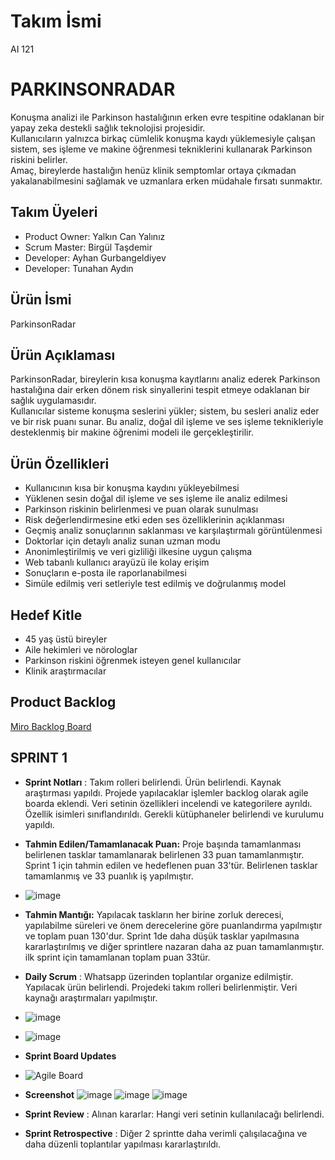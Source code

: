 # Takım İsmi  
AI 121

# PARKINSONRADAR

Konuşma analizi ile Parkinson hastalığının erken evre tespitine odaklanan bir yapay zeka destekli sağlık teknolojisi projesidir.  
Kullanıcıların yalnızca birkaç cümlelik konuşma kaydı yüklemesiyle çalışan sistem, ses işleme ve makine öğrenmesi tekniklerini kullanarak Parkinson riskini belirler.  
Amaç, bireylerde hastalığın henüz klinik semptomlar ortaya çıkmadan yakalanabilmesini sağlamak ve uzmanlara erken müdahale fırsatı sunmaktır.

## Takım Üyeleri  
- Product Owner: Yalkın Can Yalınız  
- Scrum Master: Birgül Taşdemir 
- Developer: Ayhan Gurbangeldiyev  
- Developer: Tunahan Aydın 

## Ürün İsmi  
ParkinsonRadar

## Ürün Açıklaması  

ParkinsonRadar, bireylerin kısa konuşma kayıtlarını analiz ederek Parkinson hastalığına dair erken dönem risk sinyallerini tespit etmeye odaklanan bir sağlık uygulamasıdır.  
Kullanıcılar sisteme konuşma seslerini yükler; sistem, bu sesleri analiz eder ve bir risk puanı sunar. Bu analiz, doğal dil işleme ve ses işleme teknikleriyle desteklenmiş bir makine öğrenimi modeli ile gerçekleştirilir.  

## Ürün Özellikleri  
- Kullanıcının kısa bir konuşma kaydını yükleyebilmesi  
- Yüklenen sesin doğal dil işleme ve ses işleme ile analiz edilmesi  
- Parkinson riskinin belirlenmesi ve puan olarak sunulması  
- Risk değerlendirmesine etki eden ses özelliklerinin açıklanması  
- Geçmiş analiz sonuçlarının saklanması ve karşılaştırmalı görüntülenmesi  
- Doktorlar için detaylı analiz sunan uzman modu  
- Anonimleştirilmiş ve veri gizliliği ilkesine uygun çalışma  
- Web tabanlı kullanıcı arayüzü ile kolay erişim  
- Sonuçların e-posta ile raporlanabilmesi  
- Simüle edilmiş veri setleriyle test edilmiş ve doğrulanmış model

## Hedef Kitle  
- 45 yaş üstü bireyler  
- Aile hekimleri ve nörologlar  
- Parkinson riskini öğrenmek isteyen genel kullanıcılar  
- Klinik araştırmacılar

## Product Backlog  
[Miro Backlog Board](https://miro.com/app/board/uXjVIgjwiGI=/?share_link_id=736731013650)
## SPRINT 1
- **Sprint Notları** : Takım rolleri belirlendi. Ürün belirlendi. Kaynak araştırması yapıldı. Projede yapılacaklar işlemler backlog olarak agile boarda eklendi.  Veri setinin özellikleri incelendi ve kategorilere ayrıldı. Özellik isimleri sınıflandırıldı. Gerekli kütüphaneler belirlendi ve kurulumu yapıldı.
- **Tahmin Edilen/Tamamlanacak Puan:** Proje başında tamamlanması belirlenen tasklar tamamlanarak belirlenen 33 puan tamamlanmıştır. Sprint 1 için tahmin edilen ve hedeflenen puan 33'tür. Belirlenen tasklar tamamlanmış ve 33 puanlık iş yapılmıştır.
- ![image](https://github.com/user-attachments/assets/ab81bf0d-82d0-40a1-b7ff-1374a75ecb8d)
- **Tahmin Mantığı:** Yapılacak taskların her birine zorluk derecesi, yapılabilme süreleri ve önem derecelerine göre puanlandırma yapılmıştır ve toplam puan 130'dur. Sprint 1de daha düşük tasklar yapılmasına kararlaştırılmış ve diğer sprintlere nazaran daha az puan tamamlanmıştır. ilk sprint için tamamlanan toplam puan 33tür.
- **Daily Scrum** : Whatsapp üzerinden toplantılar organize edilmiştir. Yapılacak ürün belirlendi. Projedeki takım rolleri belirlenmiştir. Veri kaynağı araştırmaları yapılmıştır.
- ![image](https://github.com/user-attachments/assets/e4ebd862-2bd8-4b19-8638-343de9d03b4e)
- ![image](https://github.com/user-attachments/assets/c19dac36-6f26-4d0c-973b-536304cfa3ab)
- **Sprint Board Updates**
- ![Agile Board](https://github.com/user-attachments/assets/73c6ab46-4aa8-4ac2-b1d0-292cc4cb4d86)
- **Screenshot**
![image](https://github.com/user-attachments/assets/68b63a19-5ae8-4f6b-8989-89dc1cdb9d36)
![image](https://github.com/user-attachments/assets/ba3c9158-5b5a-4723-b1c2-c33c31bcbca9)
![image](https://github.com/user-attachments/assets/faafdb4e-68bb-4b55-8c16-6e7d1d805d3a)



- **Sprint Review** : Alınan kararlar: Hangi veri setinin kullanılacağı belirlendi. 
- **Sprint Retrospective** : Diğer 2 sprintte daha verimli çalışılacağına ve daha düzenli toplantılar yapılması kararlaştırıldı.


  

